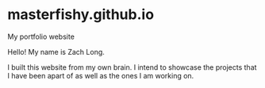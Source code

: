 # masterfishy.github.io
My portfolio website

Hello!  My name is Zach Long.

I built this website from my own brain.  I intend to showcase the projects that I have been apart of as well as the ones I am working on.